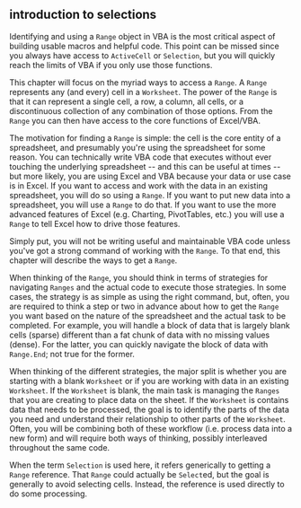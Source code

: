 ## introduction to selections

Identifying and using a `Range` object in VBA is the most critical aspect of building usable macros and helpful code. This point can be missed since you always have access to `ActiveCell` or `Selection`, but you will quickly reach the limits of VBA if you only use those functions.

This chapter will focus on the myriad ways to access a `Range`.  A `Range` represents any (and every) cell in a `Worksheet`.  The power of the `Range` is that it can represent a single cell, a row, a column, all cells, or a discontinuous collection of any combination of those options.  From the `Range` you can then have access to the core functions of Excel/VBA.

The motivation for finding a `Range` is simple: the cell is the core entity of a spreadsheet, and presumably you're using the spreadsheet for some reason.  You can technically write VBA code that executes without ever touching the underlying spreadsheet -- and this can be useful at times -- but more likely, you are using Excel and VBA because your data or use case is in Excel.  If you want to access and work with the data in an existing spreadsheet, you will do so using a `Range`.  If you want to put new data into a spreadsheet, you will use a `Range` to do that.  If you want to use the more advanced features of Excel (e.g. Charting, PivotTables, etc.) you will use a `Range` to tell Excel how to drive those features.

Simply put, you will not be writing useful and maintainable VBA code unless you've got a strong command of working with the `Range`.  To that end, this chapter will describe the ways to get a `Range`.

When thinking of the `Range`, you should think in terms of strategies for navigating `Ranges` and the actual code to execute those strategies.  In some cases, the strategy is as simple as using the right command, but, often, you are required to think a step or two in advance about how to get the `Range` you want based on the nature of the spreadsheet and the actual task to be completed.  For example, you will handle a block of data that is largely blank cells (sparse) different than a fat chunk of data with no missing values (dense).  For the latter, you can quickly navigate the block of data with `Range.End`; not true for the former.

When thinking of the different strategies, the major split is whether you are starting with a blank `Worksheet` or if you are working with data in an existing `Worksheet`.  If the `Worksheet` is blank, the main task is managing the `Ranges` that you are creating to place data on the sheet.  If the `Worksheet` is contains data that needs to be processed, the goal is to identify the parts of the data you need and understand their relationship to other parts of the `Worksheet`.  Often, you will be combining both of these workflow (i.e. process data into a new form) and will require both ways of thinking, possibly interleaved throughout the same code.

When the term `Selection` is used here, it refers generically to getting a `Range` reference.  That `Range` could actually be `Select`ed, but the goal is generally to avoid selecting cells.  Instead, the reference is used directly to do some processing.
